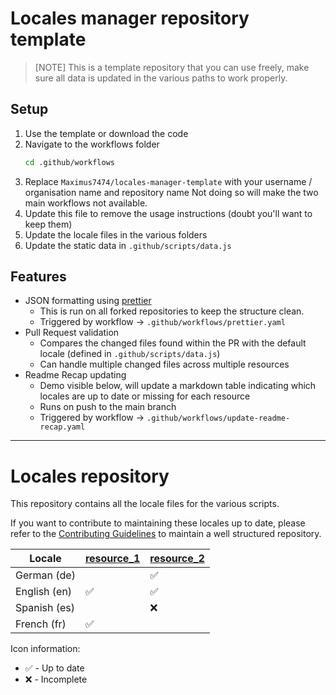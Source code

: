 # Locales manager repository template

> [NOTE]
> This is a template repository that you can use freely, make sure all data is updated in the various paths to work properly. 

## Setup

1. Use the template or download the code
2. Navigate to the workflows folder
   ```bash
   cd .github/workflows
   ```
3. Replace `Maximus7474/locales-manager-template` with your username / organisation name and repository name
    Not doing so will make the two main workflows not available.
4. Update this file to remove the usage instructions (doubt you'll want to keep them)
5. Update the locale files in the various folders
6. Update the static data in `.github/scripts/data.js`

## Features
* JSON formatting using [prettier](https://www.npmjs.com/package/prettier)
  * This is run on all forked repositories to keep the structure clean.
  * Triggered by workflow -> `.github/workflows/prettier.yaml`
* Pull Request validation
  * Compares the changed files found within the PR with the default locale (defined in `.github/scripts/data.js`)
  * Can handle multiple changed files across multiple resources
* Readme Recap updating
  * Demo visible below, will update a markdown table indicating which locales are up to date or missing for each resource
  * Runs on push to the main branch
  * Triggered by workflow -> `.github/workflows/update-readme-recap.yaml`

---

# Locales repository

This repository contains all the locale files for the various scripts.

If you want to contribute to maintaining these locales up to date, please refer to the [Contributing Guidelines](./CONTRIBUTING.md) to maintain a well structured repository.

<!-- start_recap -->
| Locale | [resource_1](https://creations.mtdv.me/watch?v=Z5OI9Df2fY) | [resource_2](https://creations.mtdv.me/watch?v=Z5OI9Df2fY) |
|--------------|--------------|--------------|
| German (de) |  | ✅ |
| English (en) | ✅ | ✅ |
| Spanish (es) |  | ❌ |
| French (fr) | ✅ |  |
<!-- end_recap -->

Icon information:
* ✅ - Up to date
* ❌ - Incomplete
